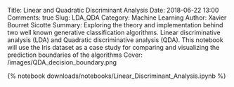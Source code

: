 Title: Linear and Quadratic Discriminant Analysis
Date: 2018-06-22 13:00
Comments: true
Slug: LDA_QDA
Category: Machine Learning
Author: Xavier Bourret Sicotte
Summary: Exploring the theory and implementation behind two well known generative classification algorithms. Linear discriminative analysis (LDA) and Quadratic discriminative analysis (QDA). This notebook will use the Iris dataset as a case study for comparing and visualizing the prediction boundaries of the algorithms 
Cover: /images/QDA_decision_boundary.png

{% notebook downloads/notebooks/Linear_Discriminant_Analysis.ipynb %}
